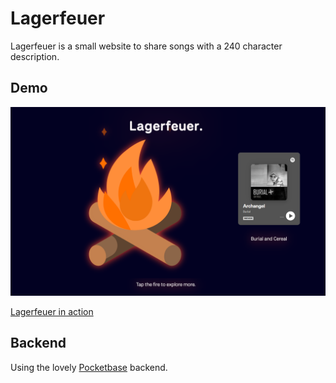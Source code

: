 # Lagerfeuer

Lagerfeuer is a small website to share songs with a 240 character description. 

## Demo

![Lagerfeuer](https://github.com/timhi/lagerfeuer/blob/master/screen.png?raw=true)

[Lagerfeuer in action](https://mag.recipes/client/64g73buf3wlvogk)

## Backend

Using the lovely [Pocketbase](https://pocketbase.io/) backend.
